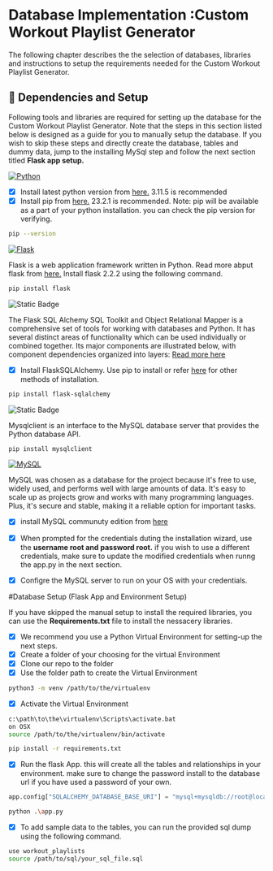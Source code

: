 
# Database Implementation :Custom Workout Playlist Generator
The following chapter describes the the selection of databases, libraries and instructions to setup the requirements needed for the Custom Workout Playlist Generator. 



## 🔗 Dependencies and Setup

Following tools and libraries are required for setting up the database for the Custom Workout Playlist Generator. Note that the steps in this section listed below is designed as a guide for you to manually setup the database. If you wish to skip these steps and directly create the database, tables and dummy data, jump to the installing MySql step and follow the next section titled **Flask app setup.** 

[![Python](https://img.shields.io/badge/Python-FFD43B?style=for-the-badge&logo=python&logoColor=blue)](https://www.python.org)

- [x]  Install latest python version from [here.](https://www.python.org) 3.11.5 is recommended 
- [x]  Install pip from [here.](https://pip.pypa.io/en/stable/installation/) 23.2.1 is recommended.
Note: pip will be available as a part of your python installation. you can check the pip version for verifying.
```bash
pip --version
```
[![Flask](https://img.shields.io/badge/Flask-000000?style=for-the-badge&logo=flask&logoColor=white)](https://flask.palletsprojects.com/en/3.0.x/)

Flask is a web application framework written in Python. Read more abput flask from [here.](https://flask.palletsprojects.com/en/3.0.x/) Install flask 2.2.2 using the following command.
```bash
pip install flask
```


![Static Badge](https://img.shields.io/badge/SQLAlchemy--00353fe)

The Flask SQL Alchemy SQL Toolkit and Object Relational Mapper is a comprehensive set of tools for working with databases and Python. It has several distinct areas of functionality which can be used individually or combined together. Its major components are illustrated below, with component dependencies organized into layers: [Read more here](https://docs.sqlalchemy.org/en/20/intro.html)

- [x]  Install FlaskSQLAlchemy. Use pip to install or refer [here](https://docs.sqlalchemy.org/en/20/intro.html#installation) for other methods of installation.
```bash
pip install flask-sqlalchemy
```
![Static Badge](https://img.shields.io/badge/mysqlclient-2299ff)

Mysqlclient is an interface to the MySQL database server that provides the Python database API.

```bash
pip install mysqlclient
```

[![MySQL](https://img.shields.io/badge/MySQL-005C84?style=for-the-badge&logo=mysql&logoColor=white)](https://www.mysql.com/downloads/)

MySQL was chosen as a database for the project because it's free to use, widely used, and performs well with large amounts of data. It's easy to scale up as projects grow and works with many programming languages. Plus, it's secure and stable, making it a reliable option for important tasks.

- [x]  install MySQL communuty edition from [here](https://www.mysql.com/products/community/)
- [x]  When prompted for the credentials duting the installation wizard, use the **username root  and password root.** if you wish to use a different credentials, make sure to update the modified credentials when runng the app.py in the next section. 
- [x]  Configre the MySQL server to run on your OS with your credentials.



#Database Setup  (Flask App and Environment Setup)

If you have skipped the manual setup to install the required libraries, you can use the **Requirements.txt** file to install the nessacery libraries. 

- [x]  We recommend you use a Python Virtual Environment for setting-up the next steps.
- [x]  Create a folder of your choosing for the virtual Environment
- [x]  Clone our repo to the folder
- [x]  Use the folder path to create the Virtual Environment
```bash
python3 -m venv /path/to/the/virtualenv
```
- [x]  Activate the Virtual Environment

```bash
c:\path\to\the\virtualenv\Scripts\activate.bat
on OSX
source /path/to/the/virtualenv/bin/activate
```
```bash
pip install -r requirements.txt
```
- [x]  Run the flask App. this will create all the tables and relationships in your environment. make sure to change the password install to the database url if you have used a password of your own.
```python
app.config["SQLALCHEMY_DATABASE_BASE_URI"] = "mysql+mysqldb://root@localhost/"
```
```bash
python .\app.py
```
- [x] To add sample data to the tables, you can run the provided sql dump using the following command.

```bash
use workout_playlists
source /path/to/sql/your_sql_file.sql
```